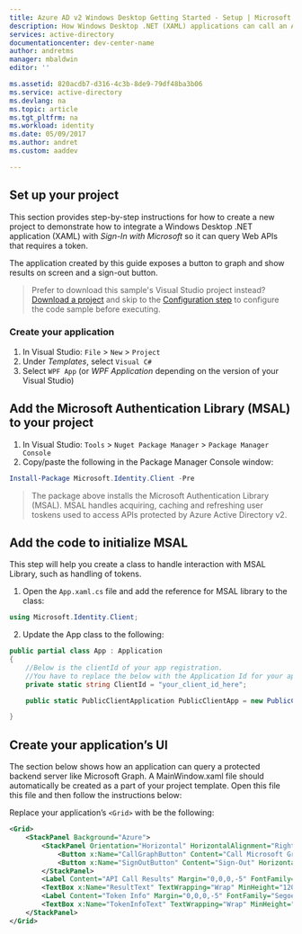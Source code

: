 ```yaml
---
title: Azure AD v2 Windows Desktop Getting Started - Setup | Microsoft Docs
description: How Windows Desktop .NET (XAML) applications can call an API that require access tokens by Azure Active Directory v2 endpoint
services: active-directory
documentationcenter: dev-center-name
author: andretms
manager: mbaldwin
editor: ''

ms.assetid: 820acdb7-d316-4c3b-8de9-79df48ba3b06
ms.service: active-directory
ms.devlang: na
ms.topic: article
ms.tgt_pltfrm: na
ms.workload: identity
ms.date: 05/09/2017
ms.author: andret
ms.custom: aaddev

---
```


## Set up your project

This section provides step-by-step instructions for how to create a new project to demonstrate how to integrate a Windows Desktop .NET application (XAML) with *Sign-In with Microsoft* so it can query Web APIs that requires a token.

The application created by this guide exposes a button to graph and show results on screen and a sign-out button.

> Prefer to download this sample's Visual Studio project instead? [Download a project](https://github.com/Azure-Samples/active-directory-dotnet-desktop-msgraph-v2/archive/master.zip) and skip to the [Configuration step](#create-an-application-express) to configure the code sample before executing.


### Create your application
1. In Visual Studio: `File` > `New` > `Project`<br/>
2. Under *Templates*, select `Visual C#`
3. Select `WPF App` (or *WPF Application* depending on the version of your Visual Studio)

## Add the Microsoft Authentication Library (MSAL) to your project
1. In Visual Studio: `Tools` > `Nuget Package Manager` > `Package Manager Console`
2. Copy/paste the following in the Package Manager Console window:

```powershell
Install-Package Microsoft.Identity.Client -Pre
```

> The package above installs the Microsoft Authentication Library (MSAL). MSAL handles acquiring, caching and refreshing user toskens used to access APIs protected by Azure Active Directory v2.

## Add the code to initialize MSAL
This step will help you create a class to handle interaction with MSAL Library, such as handling of tokens.

1. Open the `App.xaml.cs` file and add the reference for MSAL library to the class:

```csharp
using Microsoft.Identity.Client;
```
<!-- Workaround for Docs conversion bug -->
<ol start="2">
<li>
Update the App class to the following:
</li>
</ol>

```csharp
public partial class App : Application
{
    //Below is the clientId of your app registration. 
    //You have to replace the below with the Application Id for your app registration
    private static string ClientId = "your_client_id_here";

    public static PublicClientApplication PublicClientApp = new PublicClientApplication(ClientId);

}
```

## Create your application’s UI
The section below shows how an application can query a protected backend server like Microsoft Graph. 
A MainWindow.xaml file should automatically be created as a part of your project template. Open this file this file and then follow the instructions below:

Replace your application’s `<Grid>` with be the following:

```xml
<Grid>
    <StackPanel Background="Azure">
        <StackPanel Orientation="Horizontal" HorizontalAlignment="Right">
            <Button x:Name="CallGraphButton" Content="Call Microsoft Graph API" HorizontalAlignment="Right" Padding="5" Click="CallGraphButton_Click" Margin="5" FontFamily="Segoe Ui"/>
            <Button x:Name="SignOutButton" Content="Sign-Out" HorizontalAlignment="Right" Padding="5" Click="SignOutButton_Click" Margin="5" Visibility="Collapsed" FontFamily="Segoe Ui"/>
        </StackPanel>
        <Label Content="API Call Results" Margin="0,0,0,-5" FontFamily="Segoe Ui" />
        <TextBox x:Name="ResultText" TextWrapping="Wrap" MinHeight="120" Margin="5" FontFamily="Segoe Ui"/>
        <Label Content="Token Info" Margin="0,0,0,-5" FontFamily="Segoe Ui" />
        <TextBox x:Name="TokenInfoText" TextWrapping="Wrap" MinHeight="70" Margin="5" FontFamily="Segoe Ui"/>
    </StackPanel>
</Grid>
```
